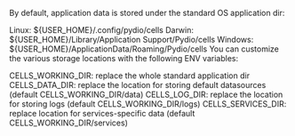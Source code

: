 By default, application data is stored under the standard OS application dir:

Linux: ${USER_HOME}/.config/pydio/cells
Darwin: ${USER_HOME}/Library/Application Support/Pydio/cells
Windows: ${USER_HOME}/ApplicationData/Roaming/Pydio/cells
You can customize the various storage locations with the following ENV variables:

CELLS_WORKING_DIR: replace the whole standard application dir
CELLS_DATA_DIR: replace the location for storing default datasources (default CELLS_WORKING_DIR/data)
CELLS_LOG_DIR: replace the location for storing logs (default CELLS_WORKING_DIR/logs)
CELLS_SERVICES_DIR: replace location for services-specific data (default CELLS_WORKING_DIR/services)

